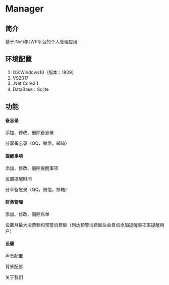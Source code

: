 # Manager
## 简介
基于.Net和UWP平台的个人管理应用
## 环境配置
1. OS:Windows10（版本：1809）
2. VS2017
3. .Net Core2.1
4. DataBase：Sqlite
## 功能
#### 备忘录
添加、修改、删除备忘录

分享备忘录（QQ，微信，邮箱）
#### 提醒事项
添加、修改、删除提醒事项

设置提醒时间

分享备忘录（QQ，微信，邮箱）
#### 财务管理
添加、修改、删除账单

设置月最大消费额和预警消费额（到达预警消费额后会自动添加提醒事项来提醒用户）
#### 设置
声音配置

背景配置

关于我们

